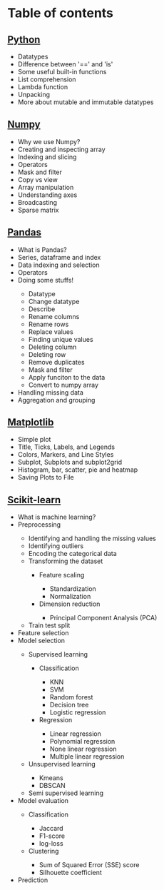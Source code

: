 # Table of contents

## [Python](https://github.com/mohamadkhalaj/datascience-cheatsheet/blob/main/Session_one_python.ipynb)

<ul>
<li>Datatypes</li>
<li>Difference between '==' and 'is'</li>
<li>Some useful built-in functions</li>
<li>List comprehension</li>
<li>Lambda function</li>
<li>Unpacking</li>
<li>More about mutable and immutable datatypes</li>
</ul>

## [Numpy](https://github.com/mohamadkhalaj/datascience-cheatsheet/blob/main/Session_two_numpy.ipynb)

<ul>
<li>Why we use Numpy?</li>
<li>Creating and inspecting array</li>
<li>Indexing and slicing</li>
<li>Operators</li>
<li>Mask and filter</li>
<li>Copy vs view</li>
<li>Array manipulation</li>
<li>Understanding axes</li>
<li>Broadcasting</li>
<li>Sparse matrix</li>
</ul>

## [Pandas](https://github.com/mohamadkhalaj/datascience-cheatsheet/blob/main/Session_three_pandas.ipynb)

<ul>
<li>What is Pandas?</li>
<li>Series, dataframe and index</li>
<li>Data indexing and selection</li>
<li>Operators</li>
<li>Doing some stuffs!</li>
<ul>
<li>Datatype</li>
<li>Change datatype</li>
<li>Describe</li>
<li>Rename columns</li>
<li>Rename rows</li>
<li>Replace values</li>
<li>Finding unique values</li>
<li>Deleting column</li>
<li>Deleting row</li>
<li>Remove duplicates</li>
<li>Mask and filter</li>
<li>Apply funciton to the data</li>
<li>Convert to numpy array</li>
</ul>
<li>Handling missing data</li>
<li>Aggregation and grouping</li>
</ul>

## [Matplotlib](https://github.com/mohamadkhalaj/datascience-cheatsheet/blob/main/Session_four_matplotlib.ipynb)

<ul>
<li>Simple plot</li>
<li>Title, Ticks, Labels, and Legends</li>
<li>Colors, Markers, and Line Styles</li>
<li>Subplot, Subplots and subplot2grid</li>
<li>Histogram, bar, scatter, pie and heatmap</li>
<li>Saving Plots to File</li>
</ul>

## [Scikit-learn](https://github.com/mohamadkhalaj/datascience-cheatsheet/blob/main/Session_five_scikitlearn.ipynb)

<ul>
<li>What is machine learning?</li>
<li>Preprocessing</li>
    <ul>
        <li>Identifying and handling the missing values</li>
        <li>Identifying outliers</li>
        <li>Encoding the categorical data</li>
        <li>Transforming the dataset</li>
        <ul>
            <li>Feature scaling</li>
            <ul>
                <li>Standardization</li>
                <li>Normalization</li>
            </ul>
            <li>Dimension reduction</li>
            <ul>
                <li>Principal Component Analysis (PCA)</li>
            </ul>
        </ul>
        <li>Train test split</li>
    </ul>
<li>Feature selection</li>
<li>Model selection</li>
<ul>
    <li>Supervised learning</li>
    <ul>
        <li>Classification</li>
        <ul>
            <li>KNN</li>
            <li>SVM</li>
            <li>Random forest</li>
            <li>Decision tree</li>
            <li>Logistic regression</li>
        </ul>
        <li>Regression</li>
        <ul>
            <li>Linear regression</li>
            <li>Polynomial regression</li>
            <li>None linear regression</li>
            <li>Multiple linear regression</li>
        </ul>
    </ul>
    <li>Unsupervised learning</li>
    <ul>
        <li>Kmeans</li>
        <li>DBSCAN</li>
    </ul>
    <li>Semi supervised learning</li>
</ul>
<li>Model evaluation</li>
<ul>
    <li>Classification</li>
    <ul>
        <li>Jaccard</li>
        <li>F1-score</li>
        <li>log-loss</li>
    </ul>
    <li>Clustering</li>
    <ul>
        <li>Sum of Squared Error (SSE) score</li>
        <li>Silhouette coefficient</li>
    </ul>
</ul>
<li>Prediction</li>
</ul>
